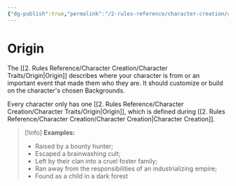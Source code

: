 ```yaml
---
{"dg-publish":true,"permalink":"/2-rules-reference/character-creation/character-traits/origin/"}
---
```


# Origin

The [[2. Rules Reference/Character Creation/Character Traits/Origin\|Origin]] describes where your character is from or an important event that made them who they are. It should customize or build on the character's chosen Backgrounds.  

Every character only has one [[2. Rules Reference/Character Creation/Character Traits/Origin\|Origin]], which is defined during [[2. Rules Reference/Character Creation/Character Creation\|Character Creation]]. 

>[!info]
>**Examples:** 
>
>- Raised by a bounty hunter; 
>- Escaped a brainwashing cult; 
>- Left by their clan into a cruel foster family; 
>- Ran away from the responsibilities of an industrializing empire; 
>- Found as a child in a dark forest 

